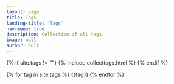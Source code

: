```yaml
---
layout: page
title: Tags
landing-title: 'Tags'
nav-menu: true
description: Collection of all tags.
image: null
author: null
---
```

<!-- Collect Tags -->
{% if site.tags != ""}
    {% include collecttags.html %}
{% endif %}

<!-- Main -->
<div id="main" class="alt">
    <!-- One -->
    <section id="one">
        <div class="inner">
            {% for tag in site.tags %}
                <a href="/tags/{{tag}}" class="button special small">{{tag}}</a>
            {% endfor %}
        </div>
    </section>
</div>